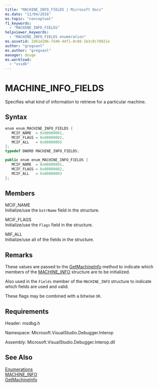 ```yaml
---
title: "MACHINE_INFO_FIELDS | Microsoft Docs"
ms.date: "11/04/2016"
ms.topic: "conceptual"
f1_keywords: 
  - "MACHINE_INFO_FIELDS"
helpviewer_keywords: 
  - "MACHINE_INFO_FIELDS enumeration"
ms.assetid: 2d61d206-7d40-4df1-8c88-1b3c9c78821e
author: "gregvanl"
ms.author: "gregvanl"
manager: douge
ms.workload: 
  - "vssdk"
---
```

# MACHINE_INFO_FIELDS
Specifies what kind of information to retrieve for a particular machine.  
  
## Syntax  
  
```cpp  
enum enum_MACHINE_INFO_FIELDS {   
   MCIF_NAME  = 0x00000001,  
   MCIF_FLAGS = 0x00000002,  
   MCIF_ALL   = 0x00000003  
};  
typedef DWORD MACHINE_INFO_FIELDS;  
```  
  
```csharp  
public enum enum_MACHINE_INFO_FIELDS {   
   MCIF_NAME  = 0x00000001,  
   MCIF_FLAGS = 0x00000002,  
   MCIF_ALL   = 0x00000003  
};  
```  
  
## Members  
 MCIF_NAME  
 Initialize/use the `bstrName` field in the structure.  
  
 MCIF_FLAGS  
 Initialize/use the `Flags` field in the structure.  
  
 MIF_ALL  
 Initialize/use all of the fields in the structure.  
  
## Remarks  
 These values are passed to the [GetMachineInfo](../../../extensibility/debugger/reference/idebugcoreserver2-getmachineinfo.md) method to indicate which members of the [MACHINE_INFO](../../../extensibility/debugger/reference/machine-info.md) structure are to be initialized.  
  
 Also used in the `Fields` member of the `MACHINE_INFO` structure to indicate which fields are used and valid.  
  
 These flags may be combined with a bitwise `OR`.  
  
## Requirements  
 Header: msdbg.h  
  
 Namespace: Microsoft.VisualStudio.Debugger.Interop  
  
 Assembly: Microsoft.VisualStudio.Debugger.Interop.dll  
  
## See Also  
 [Enumerations](../../../extensibility/debugger/reference/enumerations-visual-studio-debugging.md)   
 [MACHINE_INFO](../../../extensibility/debugger/reference/machine-info.md)   
 [GetMachineInfo](../../../extensibility/debugger/reference/idebugcoreserver2-getmachineinfo.md)